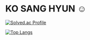 # KO SANG HYUN ☺️
[![Solved.ac Profile](http://mazassumnida.wtf/api/v2/generate_badge?boj=tyui13)](https://solved.ac/tyui13/)

[![Top Langs](https://github-readme-stats.vercel.app/api/top-langs/?username=kkosang)](https://github.com/anuraghazra/github-readme-stats)
